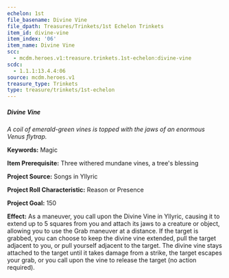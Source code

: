 ```yaml
---
echelon: 1st
file_basename: Divine Vine
file_dpath: Treasures/Trinkets/1st Echelon Trinkets
item_id: divine-vine
item_index: '06'
item_name: Divine Vine
scc:
  - mcdm.heroes.v1:treasure.trinkets.1st-echelon:divine-vine
scdc:
  - 1.1.1:13.4.4:06
source: mcdm.heroes.v1
treasure_type: Trinkets
type: treasure/trinkets/1st-echelon
---
```


##### Divine Vine

*A coil of emerald-green vines is topped with the jaws of an enormous Venus flytrap.*

**Keywords:** Magic

**Item Prerequisite:** Three withered mundane vines, a tree's blessing

**Project Source:** Songs in Yllyric

**Project Roll Characteristic:** Reason or Presence

**Project Goal:** 150

**Effect:** As a maneuver, you call upon the Divine Vine in Yllyric, causing it to extend up to 5 squares from you and attach its jaws to a creature or object, allowing you to use the Grab maneuver at a distance. If the target is grabbed, you can choose to keep the divine vine extended, pull the target adjacent to you, or pull yourself adjacent to the target. The divine vine stays attached to the target until it takes damage from a strike, the target escapes your grab, or you call upon the vine to release the target (no action required).
